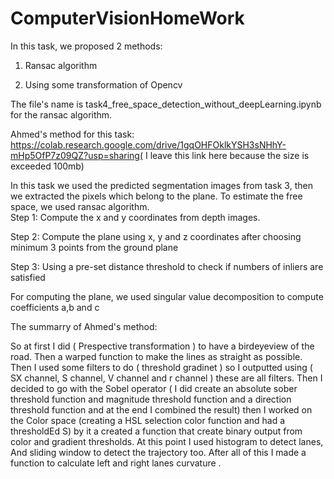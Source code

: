 # ComputerVisionHomeWork
In this task, we proposed 2 methods:
1. Ransac algorithm

2. Using some transformation of Opencv

The file's name is task4_free_space_detection_without_deepLearning.ipynb for the ransac algorithm.

Ahmed's method for this task: https://colab.research.google.com/drive/1gqOHFOklkYSH3sNHhY-mHp5OfP7z09QZ?usp=sharing( I leave this link here because the size is exceeded 100mb)

In this task we used the predicted segmentation images from task 3, then we extracted the pixels which belong to the plane.
To estimate the free space, we used ransac algorithm.            
Step 1: Compute the x and y coordinates from depth images.

Step 2: Compute the plane using x, y and z coordinates after choosing minimum 3 points from the ground plane    

Step 3: Using a pre-set distance threshold to check if numbers of inliers are satisfied     

For computing the plane, we used singular value decomposition to compute coefficients a,b and c




The summarry of Ahmed's method:

So at first I did ( Prespective transformation ) to have a birdeyeview of the road. Then a warped function to make the lines as straight as possible. Then I used some filters to do ( threshold gradinet )  so I outputted using ( SX channel, S channel, V channel and r channel ) these are all filters. Then I decided to go with the Sobel operator  ( I did create an absolute sober threshold function and magnitude threshold function  and a direction threshold function and at the end I combined the result) then I worked on the Color space (creating a HSL selection color function and had a thresholdEd S) by it a created a function that create binary output from color and gradient thresholds.
At this point I used histogram to detect lanes, And sliding window to detect the trajectory too. After all of this I made a function to calculate left and right lanes curvature .
